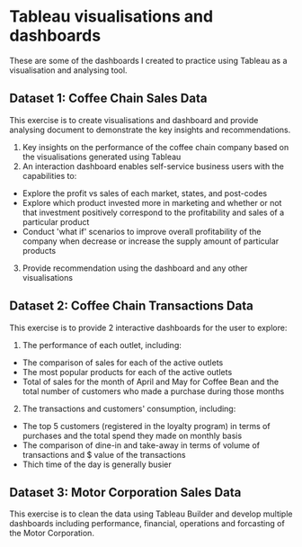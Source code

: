 # Tableau visualisations and dashboards
These are some of the dashboards I created to practice using Tableau as a visualisation and analysing tool.

## Dataset 1: Coffee Chain Sales Data
This exercise is to create visualisations and dashboard and provide analysing document to demonstrate the key insights and recommendations. 
1. Key insights on the performance of the coffee chain company based on the visualisations generated using Tableau
2. An interaction dashboard enables self-service business users with the capabilities to:
* Explore the profit vs sales of each market, states, and post-codes
* Explore which product invested more in marketing and whether or not that investment positively correspond to the profitability and sales of a particular product
* Conduct 'what if' scenarios to improve overall profitability of the company when decrease or increase the supply amount of particular products
3. Provide recommendation using the dashboard and any other visualisations

## Dataset 2: Coffee Chain Transactions Data
This exercise is to provide 2 interactive dashboards for the user to explore:
1. The performance of each outlet, including:
* The comparison of sales for each of the active outlets
* The most popular products for each of the active outlets
* Total of sales for the month of April and May for Coffee Bean and the total number of customers who made a purchase during those months
2. The transactions and customers' consumption, including:
* The top 5 customers (registered in the loyalty program) in terms of purchases and the total spend they made on monthly basis
* The comparison of dine-in and take-away in terms of volume of transactions and $ value of the transactions
* Thich time of the day is generally busier

## Dataset 3: Motor Corporation Sales Data
This exercise is to clean the data using Tableau Builder and develop multiple dashboards including performance, financial, operations and forcasting of the Motor Corporation.
